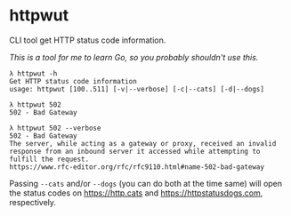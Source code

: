 # httpwut

CLI tool get HTTP status code information.

_This is a tool for me to learn Go, so you probably shouldn't use this._

```
λ httpwut -h        
Get HTTP status code information
usage: httpwut [100..511] [-v|--verbose] [-c|--cats] [-d|--dogs]

λ httpwut 502       
502 - Bad Gateway

λ httpwut 502 --verbose
502 - Bad Gateway
The server, while acting as a gateway or proxy, received an invalid response from an inbound server it accessed while attempting to fulfill the request.
https://www.rfc-editor.org/rfc/rfc9110.html#name-502-bad-gateway
```

Passing `--cats` and/or `--dogs` (you can do both at the time same) will open
the status codes on https://http.cats and https://httpstatusdogs.com,
respectively.